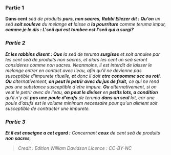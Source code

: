 
### Partie 1
<b>Dans cent</b> <i>seâ</b> de produits <b>purs, non sacres</b>, <b>Rabbi Eliezer dit : Qu'on</b> un <i>seâ</i> <b>soit souleve</b> du melange <b>et</b> laisse a <b>la pourriture</b> comme <i>teruma</i> impur, <b>comme je le dis : L'<i>seâ</i> qui est tombee est l'<i>seâ</i> qui a surgi?</b>

### Partie 2
<b>Et les rabbins disent : Que</b> la <i>seâ</i> de <i>teruma</i> <b>surgisse</b> et soit annulee par les cent <i>seâ</i> de produits non sacres, et alors les cent un <i>seâ</i> seront consideres comme non sacres. Neanmoins, il est interdit de laisser le melange entrer en contact avec l'eau, afin qu'il ne devienne pas susceptible d'impurete rituelle, <b>et</b> donc il doit <b>etre consomme sec ou roti. Ou</b> alternativement, <b>on peut le petrir avec du jus de fruit,</b> ce qui ne rend pas une substance susceptible d'etre impure. <b>Ou</b> alternativement, si on veut le petrir avec de l'eau, <b>on peut le diviser</b> en <b>petits lots, a condition</b> qu'il n'y ait <b>pas une poule d'œufs</b> de <i>teruma</i> <b>dans un seul</b> lot, car une poule d'œufs est le volume minimum necessaire pour qu'un aliment soit susceptible de contracter une impurete.

### Partie 3
<b>Et il est enseigne a cet egard :</b> Concernant <b>ceux</b> de cent <i>seâ</i> de produits <b>non sacres</b>,

>Credit : Edition William Davidson
>Licence : CC-BY-NC